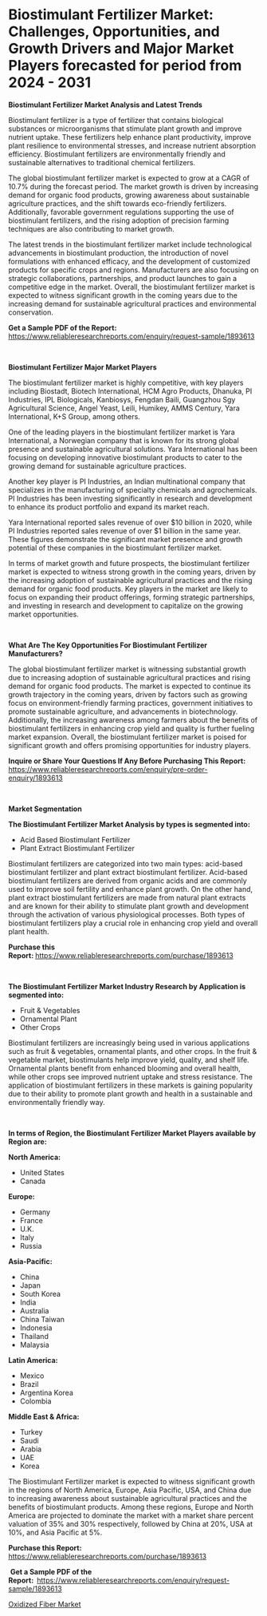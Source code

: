 <p><h1>Biostimulant Fertilizer Market: Challenges, Opportunities, and Growth Drivers and Major Market Players forecasted for period from 2024 - 2031</h1></p><p><strong>Biostimulant Fertilizer Market Analysis and Latest Trends</strong></p>
<p><p>Biostimulant fertilizer is a type of fertilizer that contains biological substances or microorganisms that stimulate plant growth and improve nutrient uptake. These fertilizers help enhance plant productivity, improve plant resilience to environmental stresses, and increase nutrient absorption efficiency. Biostimulant fertilizers are environmentally friendly and sustainable alternatives to traditional chemical fertilizers.</p><p>The global biostimulant fertilizer market is expected to grow at a CAGR of 10.7% during the forecast period. The market growth is driven by increasing demand for organic food products, growing awareness about sustainable agriculture practices, and the shift towards eco-friendly fertilizers. Additionally, favorable government regulations supporting the use of biostimulant fertilizers, and the rising adoption of precision farming techniques are also contributing to market growth.</p><p>The latest trends in the biostimulant fertilizer market include technological advancements in biostimulant production, the introduction of novel formulations with enhanced efficacy, and the development of customized products for specific crops and regions. Manufacturers are also focusing on strategic collaborations, partnerships, and product launches to gain a competitive edge in the market. Overall, the biostimulant fertilizer market is expected to witness significant growth in the coming years due to the increasing demand for sustainable agricultural practices and environmental conservation.</p></p>
<p><strong>Get a Sample PDF of the Report:&nbsp;</strong> <a href="https://www.reliableresearchreports.com/enquiry/request-sample/1893613">https://www.reliableresearchreports.com/enquiry/request-sample/1893613</a></p>
<p>&nbsp;</p>
<p><strong>Biostimulant Fertilizer Major Market Players</strong></p>
<p><p>The biostimulant fertilizer market is highly competitive, with key players including Biostadt, Biotech International, HCM Agro Products, Dhanuka, PI Industries, IPL Biologicals, Kanbiosys, Fengdan Baili, Guangzhou Sgy Agricultural Science, Angel Yeast, Leili, Humikey, AMMS Century, Yara International, K+S Group, among others.</p><p>One of the leading players in the biostimulant fertilizer market is Yara International, a Norwegian company that is known for its strong global presence and sustainable agricultural solutions. Yara International has been focusing on developing innovative biostimulant products to cater to the growing demand for sustainable agriculture practices.</p><p>Another key player is PI Industries, an Indian multinational company that specializes in the manufacturing of specialty chemicals and agrochemicals. PI Industries has been investing significantly in research and development to enhance its product portfolio and expand its market reach.</p><p>Yara International reported sales revenue of over $10 billion in 2020, while PI Industries reported sales revenue of over $1 billion in the same year. These figures demonstrate the significant market presence and growth potential of these companies in the biostimulant fertilizer market.</p><p>In terms of market growth and future prospects, the biostimulant fertilizer market is expected to witness strong growth in the coming years, driven by the increasing adoption of sustainable agricultural practices and the rising demand for organic food products. Key players in the market are likely to focus on expanding their product offerings, forming strategic partnerships, and investing in research and development to capitalize on the growing market opportunities.</p></p>
<p>&nbsp;</p>
<p><strong>What Are The Key Opportunities For Biostimulant Fertilizer Manufacturers?</strong></p>
<p><p>The global biostimulant fertilizer market is witnessing substantial growth due to increasing adoption of sustainable agricultural practices and rising demand for organic food products. The market is expected to continue its growth trajectory in the coming years, driven by factors such as growing focus on environment-friendly farming practices, government initiatives to promote sustainable agriculture, and advancements in biotechnology. Additionally, the increasing awareness among farmers about the benefits of biostimulant fertilizers in enhancing crop yield and quality is further fueling market expansion. Overall, the biostimulant fertilizer market is poised for significant growth and offers promising opportunities for industry players.</p></p>
<p><strong>Inquire or Share Your Questions If Any Before Purchasing This Report:</strong> <a href="https://www.reliableresearchreports.com/enquiry/pre-order-enquiry/1893613">https://www.reliableresearchreports.com/enquiry/pre-order-enquiry/1893613</a></p>
<p>&nbsp;</p>
<p><strong>Market Segmentation</strong></p>
<p><strong>The Biostimulant Fertilizer Market Analysis by types is segmented into:</strong></p>
<p><ul><li>Acid Based Biostimulant Fertilizer</li><li>Plant Extract Biostimulant Fertilizer</li></ul></p>
<p><p>Biostimulant fertilizers are categorized into two main types: acid-based biostimulant fertilizer and plant extract biostimulant fertilizer. Acid-based biostimulant fertilizers are derived from organic acids and are commonly used to improve soil fertility and enhance plant growth. On the other hand, plant extract biostimulant fertilizers are made from natural plant extracts and are known for their ability to stimulate plant growth and development through the activation of various physiological processes. Both types of biostimulant fertilizers play a crucial role in enhancing crop yield and overall plant health.</p></p>
<p><strong>Purchase this Report:&nbsp;</strong><a href="https://www.reliableresearchreports.com/purchase/1893613">https://www.reliableresearchreports.com/purchase/1893613</a></p>
<p>&nbsp;</p>
<p><strong>The Biostimulant Fertilizer Market Industry Research by Application is segmented into:</strong></p>
<p><ul><li>Fruit & Vegetables</li><li>Ornamental Plant</li><li>Other Crops</li></ul></p>
<p><p>Biostimulant fertilizers are increasingly being used in various applications such as fruit & vegetables, ornamental plants, and other crops. In the fruit & vegetable market, biostimulants help improve yield, quality, and shelf life. Ornamental plants benefit from enhanced blooming and overall health, while other crops see improved nutrient uptake and stress resistance. The application of biostimulant fertilizers in these markets is gaining popularity due to their ability to promote plant growth and health in a sustainable and environmentally friendly way.</p></p>
<p>&nbsp;</p>
<p><strong>In terms of Region, the Biostimulant Fertilizer Market Players available by Region are:</strong></p>
<p>
    <p> <strong> North America: </strong>
        <ul>
            <li>United States</li>
            <li>Canada</li>
        </ul>
        </p> 
    <p> <strong> Europe: </strong>
        <ul>
            <li>Germany</li>
            <li>France</li>
            <li>U.K.</li>
            <li>Italy</li>
            <li>Russia</li>
        </ul>
        </p> 
    <p> <strong> Asia-Pacific: </strong>
        <ul>
            <li>China</li>
            <li>Japan</li>
            <li>South Korea</li>
            <li>India</li>
            <li>Australia</li>
            <li>China Taiwan</li>
            <li>Indonesia</li>
            <li>Thailand</li>
            <li>Malaysia</li>
        </ul>
        </p> 
    <p> <strong> Latin America: </strong>
        <ul>
            <li>Mexico</li>
            <li>Brazil</li>
            <li>Argentina Korea</li>
            <li>Colombia</li>
        </ul>
        </p> 
    <p> <strong> Middle East & Africa: </strong>
        <ul>
            <li>Turkey</li>
            <li>Saudi</li>
            <li>Arabia</li>
            <li>UAE</li>
            <li>Korea</li>
        </ul>
    </p>
    </p>
<p><p>The Biostimulant Fertilizer market is expected to witness significant growth in the regions of North America, Europe, Asia Pacific, USA, and China due to increasing awareness about sustainable agricultural practices and the benefits of biostimulant products. Among these regions, Europe and North America are projected to dominate the market with a market share percent valuation of 35% and 30% respectively, followed by China at 20%, USA at 10%, and Asia Pacific at 5%.</p></p>
<p><strong>Purchase this Report: </strong><a href="https://www.reliableresearchreports.com/purchase/1893613">https://www.reliableresearchreports.com/purchase/1893613</a></p>
<p>&nbsp;<strong>Get a Sample PDF of the Report:&nbsp;&nbsp;</strong><a href="https://www.reliableresearchreports.com/enquiry/request-sample/1893613">https://www.reliableresearchreports.com/enquiry/request-sample/1893613</a></p>
<p><strong></strong></p>
<p><p><a href="https://github.com/RoccoManning/Market-Research-Report-List-4/blob/main/oxidized-fiber-market.md">Oxidized Fiber Market</a></p></p>